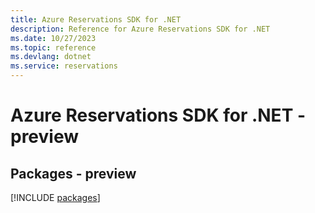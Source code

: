 ```yaml
---
title: Azure Reservations SDK for .NET
description: Reference for Azure Reservations SDK for .NET
ms.date: 10/27/2023
ms.topic: reference
ms.devlang: dotnet
ms.service: reservations
---
```

# Azure Reservations SDK for .NET - preview
## Packages - preview
[!INCLUDE [packages](reservations-index.md)]